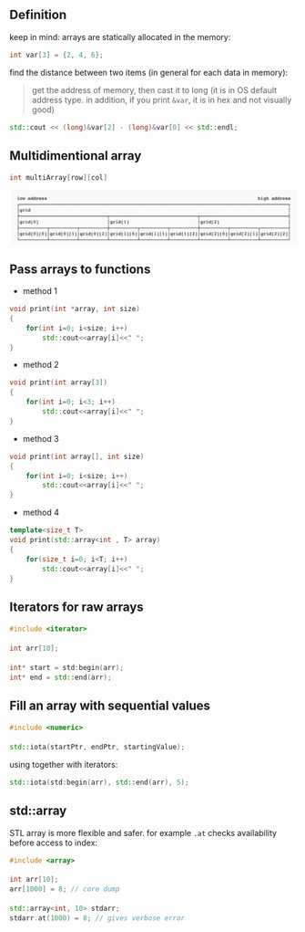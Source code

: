 ## Definition

keep in mind: arrays are statically allocated in the memory:

```cpp
int var[3] = {2, 4, 6};
```

find the distance between two items (in general for each data in memory):

> get the address of memory, then cast it to long (it is in OS default address type. in addition, if you print `&var`, it is in hex and not visually good)

```cpp
std::cout << (long)&var[2] - (long)&var[0] << std::endl;
```

## Multidimentional array
```cpp
int multiArray[row][col]
```

![](/images/m-dim-array.jpeg)

## Pass arrays to functions
- method 1
```cpp
void print(int *array, int size)
{
    for(int i=0; i<size; i++)
        std::cout<<array[i]<<" ";
}
```
- method 2
```cpp
void print(int array[3])
{
    for(int i=0; i<3; i++)
        std::cout<<array[i]<<" ";
}
```
- method 3
```cpp
void print(int array[], int size)
{
    for(int i=0; i<size; i++)
        std::cout<<array[i]<<" ";
}
```
- method 4
```cpp
template<size_t T>
void print(std::array<int , T> array)
{
    for(size_t i=0; i<T; i++)
        std::cout<<array[i]<<" ";
}
```
## Iterators for raw arrays
```cpp
#include <iterator>

int arr[10];

int* start = std:begin(arr);
int* end = std::end(arr);
```
## Fill an array with sequential values
```cpp
#include <numeric>

std::iota(startPtr, endPtr, startingValue);
```
using together with iterators:
```cpp
std::iota(std:begin(arr), std::end(arr), 5);
```
## std::array
STL array is more flexible and safer. for example `.at` checks availability before access to index:
```cpp
#include <array>

int arr[10];
arr[1000] = 8; // core dump

std::array<int, 10> stdarr;
stdarr.at(1000) = 8; // gives verbose error
```
